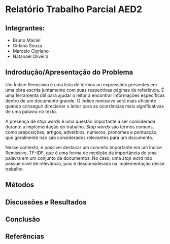 # Relatório Trabalho Parcial AED2

## Integrantes: 
* Bruno Maciel
* Girlana Souza
* Marcelo Cipriano
* Natanael Oliveira


## Indrodução/Apresentação do Problema 
Um Índice Remissivo é uma lista de termos ou expressões presentes em uma obra escrita juntamente com suas respectivas páginas de referência. É uma ferramenta útil para ajudar o leitor a encontrar informações específicas dentro de um documento grande. O índice remissivo será mais eficiente quando conseguir direcionar o leitor para as ocorrências mais significativas de uma palavra no texto.

A presença de *stop words* é uma questão importante a ser considerada durante a implementação do trabalho. *Stop words* são termos comuns, como preposições, artigos, advérbios, números, pronomes e pontuação, que geralmente não são considerados relevantes para um documento. 

Nesse contexto, é possível destacar um conceito importante em um Índice Remissivo, TF-IDF, que é uma forma de medição da importância de uma palavra em um conjunto de documentos. No caso, uma *stop word* não possue nível de relevância, pois é desconsiderada na implementação desse trabalho. 



## Métodos
## Discussões e Resultados 
## Conclusão 

## Referências
